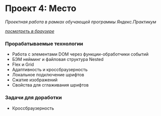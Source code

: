 # Проект 4: Место

*Проектная работа в рамках обучающей программы Яндекс.Практикум*

*[посмотреть в браузере](https://zhannaav.github.io/mesto/)*

### **Прорабатываемые технологии**

* Работа с элементами DOM через функции-обработчики событий
* БЭМ нейминг и файловая структура Nested
* Flex и Grid
* Адаптивность и кроссбраузерность
* Локальное подключение шрифтов
* Сжатие изображений
* Свойства для сглаживания шрифтов


### **Задачи для доработки**
* Кроссбраузерность